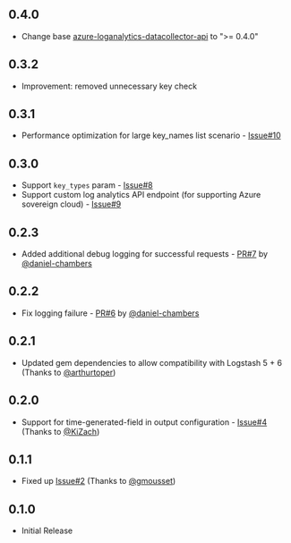 ## 0.4.0
* Change base [azure-loganalytics-datacollector-api](https://github.com/yokawasa/azure-log-analytics-data-collector) to ">= 0.4.0"

## 0.3.2
* Improvement: removed unnecessary key check 

## 0.3.1
* Performance optimization for large key_names list scenario - [Issue#10](https://github.com/yokawasa/logstash-output-azure_loganalytics/issues/10)

## 0.3.0
* Support `key_types` param - [Issue#8](https://github.com/yokawasa/logstash-output-azure_loganalytics/issues/8)
* Support custom log analytics API endpoint (for supporting Azure sovereign cloud) - [Issue#9](https://github.com/yokawasa/logstash-output-azure_loganalytics/issues/9)

## 0.2.3
* Added additional debug logging for successful requests - [PR#7](https://github.com/yokawasa/logstash-output-azure_loganalytics/pull/7) by [@daniel-chambers](https://github.com/daniel-chambers)

## 0.2.2
* Fix logging failure - [PR#6](https://github.com/yokawasa/logstash-output-azure_loganalytics/pull/6) by [@daniel-chambers](https://github.com/daniel-chambers)

## 0.2.1

* Updated gem dependencies to allow compatibility with Logstash 5 + 6 (Thanks to [@arthurtoper](https://github.com/arthurtoper))

## 0.2.0

* Support for time-generated-field in output configuration - [Issue#4](https://github.com/yokawasa/logstash-output-azure_loganalytics/issues/4) (Thanks to [@KiZach](https://github.com/KiZach))

## 0.1.1

* Fixed up [Issue#2](https://github.com/yokawasa/logstash-output-azure_loganalytics/issues/2) (Thanks to [@gmousset](https://github.com/gmousset))

## 0.1.0

* Initial Release
